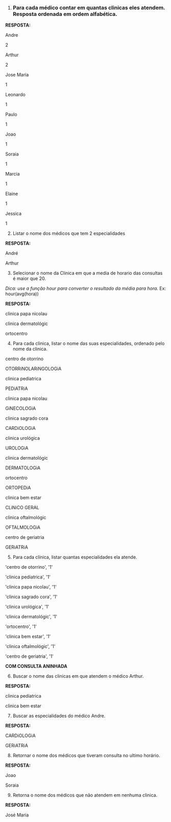 1. ### Para cada médico contar em quantas clinicas eles atendem. Resposta ordenada em ordem alfabética.

__RESPOSTA:__

Andre

2

Arthur

2

Jose Maria

1

Leonardo

1

Paulo

1

Joao

1

Soraia

1

Marcia

1

Elaine

1

Jessica

1


2. Listar o nome dos médicos que tem 2 especialidades

__RESPOSTA:__

André

Arthur


3. Selecionar o nome da Clinica em que a media de horario das consultas é maior que 20.

_Dica: use  a função hour para converter o resultado da média para hora._ Ex: hour(avg(hora))

__RESPOSTA:__

clinica papa nicolau

clinica dermatológic

ortocentro

4. Para cada clinica, listar o nome das suas especialidades, ordenado pelo nome da clinica. 

centro de otorrino

OTORRiNOLARiNGOLOGiA

clinica pediatrica

PEDiATRiA

clinica papa nicolau

GiNECOLOGiA

clinica sagrado cora

CARDiOLOGiA

clinica urológica

UROLOGiA

clinica dermatológic

DERMATOLOGiA

ortocentro

ORTOPEDiA

clinica bem estar

CLiNiCO GERAL

clinica oftalmológic

OFTALMOLOGiA

centro de geriatria

GERiATRiA

5. Para cada clínica, listar quantas especialidades ela atende.

'centro de otorrino', '1'

'clinica pediatrica', '1'

'clinica papa nicolau', '1'

'clinica sagrado cora', '1'

'clinica urológica', '1'

'clinica dermatológic', '1'

'ortocentro', '1'

'clinica bem estar', '1'

'clinica oftalmológic', '1'

'centro de geriatria', '1'


__COM CONSULTA ANINHADA__

6. Buscar o nome das clinicas em que atendem o médico Arthur.

__RESPOSTA:__

clinica pediatrica

clinica bem estar

7. Buscar as especialidades do médico Andre.

__RESPOSTA:__

CARDiOLOGiA

GERiATRiA


8. Retornar o nome dos médicos que tiveram consulta no ultimo horário.

__RESPOSTA:__

Joao

Soraia

9. Retorna o nome dos médicos que não atendem em nenhuma clinica.

__RESPOSTA:__

José Maria

